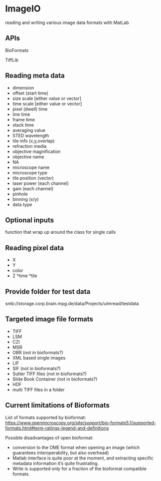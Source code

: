 # ImageIO
reading and writing various image data formats with MatLab

## APIs
BioFormats

TiffLib

## Reading meta data

* dimension
* offset (start time)
* size scale [either value or vector]
* time scale [either value or vector]
* pixel (dwell) time
* line time
* frame time
* stack time
* averaging value
* STED wavelength
* tile info (x,y,overlap)
* refraction media
* objective magnification
* objective name
* NA
* microscope name
* microscope type
* tile position (vector)
* laser power (each channel)
* gain (each channel)
* pinhole
* binning (x/y)
* data type

## Optional inputs
function that wrap up around the class for single calls

## Reading pixel data
* X
* Y
* color
* Z
*time
*tile 

## Provide folder for test data
smb://storage.corp.brain.mpg.de/data/Projects/uImread/testdata

## Targeted image file formats
* TIFF 
* LSM
* CZI
* MSR
* OBR (not in bioformats?)
* XML based single images
* LIF
* SIF (not in bioformats?)
* Sutter TIFF files (not in bioformats?)
* Slide Book Container (not in bioformats?)
* HDF
* multi TIFF files in a folder


## Current limitations of Bioformats
List of formats supported by bioformat:
https://www.openmicroscopy.org/site/support/bio-formats5.1/supported-formats.html#term-ratings-legend-and-definitions

Possible disadvantages of open bioformat:

*	conversion to the OME format when opening an image (which guarantees interoperability, but also overhead)
*	Matlab interface is quite poor at the moment, and extracting specific metadata information it’s quite frustrating.
*  Write is supported only for a fraction of the bioformat compatible formats.
